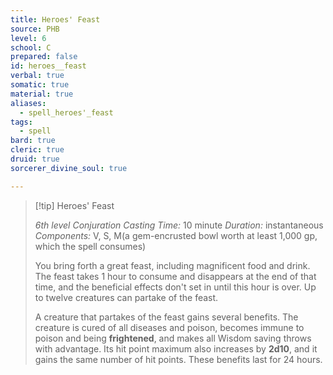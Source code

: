 ```yaml
---
title: Heroes' Feast
source: PHB
level: 6
school: C
prepared: false
id: heroes__feast
verbal: true
somatic: true
material: true
aliases:
  - spell_heroes'_feast
tags:
  - spell
bard: true
cleric: true
druid: true
sorcerer_divine_soul: true

---
```

>[!tip] Heroes' Feast
>
> *6th level Conjuration*
> *Casting Time:* 10 minute
> *Duration:* instantaneous
> *Components:* V, S, M(a gem-encrusted bowl worth at least 1,000 gp, which the spell consumes)
>
>You bring forth a great feast, including magnificent food and drink. The feast takes 1 hour to consume and disappears at the end of that time, and the beneficial effects don't set in until this hour is over. Up to twelve creatures can partake of the feast.
>
>A creature that partakes of the feast gains several benefits. The creature is cured of all diseases and poison, becomes immune to poison and being **frightened**, and makes all Wisdom saving throws with advantage. Its hit point maximum also increases by **2d10**, and it gains the same number of hit points. These benefits last for 24 hours.
>

